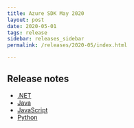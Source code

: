 ```yaml
---
title: Azure SDK May 2020
layout: post
date: 2020-05-01
tags: release
sidebar: releases_sidebar
permalink: /releases/2020-05/index.html

---
```

## Release notes

* [.NET](dotnet.md)
* [Java](java.md)
* [JavaScript](js.md)
* [Python](python.md)
